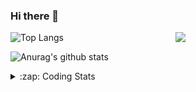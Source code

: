 ### Hi there 👋

<!--
**tao8687/tao8687** is a ✨ _special_ ✨ repository because its `README.md` (this file) appears on your GitHub profile.

Here are some ideas to get you started:

- 🔭 I’m currently working on ...
- 🌱 I’m currently learning ...
- 👯 I’m looking to collaborate on ...
- 🤔 I’m looking for help with ...
- 💬 Ask me about ...
- 📫 How to reach me: ...
- 😄 Pronouns: ...
- ⚡ Fun fact: ...
-->

<img align='right' src="https://media.giphy.com/media/M9gbBd9nbDrOTu1Mqx/giphy.gif" width="240">

  
![Top Langs](https://github-readme-stats.vercel.app/api/top-langs/?username=tao8687&layout=compact&title_color=23238E&text_color=A67D3D)

![Anurag's github stats](https://github-readme-stats.vercel.app/api?username=tao8687&show_icons=true&&text_color=A67D3D&title_color=23238E&show_icons=false&count_private=true&hide=stars)

<details>
  <summary>:zap: Coding Stats</summary>
  <br>
    
<!--START_SECTION:waka-->
![Code Time](http://img.shields.io/badge/Code%20Time-1%2C712%20hrs%2052%20mins-blue)

![Profile Views](http://img.shields.io/badge/Profile%20Views-1-blue)

**🐱 My GitHub Data** 

> 📦 1.5 MB Used in GitHub's Storage 
 > 
> 🏆 330 Contributions in the Year 2024
 > 
> 🚫 Not Opted to Hire
 > 
> 📜 60 Public Repositories 
 > 
> 🔑 25 Private Repositories 
 > 
**I'm an Early 🐤** 

```text
🌞 Morning                1549 commits        ██████████████████████░░░   87.91 % 
🌆 Daytime                90 commits          █░░░░░░░░░░░░░░░░░░░░░░░░   05.11 % 
🌃 Evening                119 commits         ██░░░░░░░░░░░░░░░░░░░░░░░   06.75 % 
🌙 Night                  4 commits           ░░░░░░░░░░░░░░░░░░░░░░░░░   00.23 % 
```
📅 **I'm Most Productive on Wednesday** 

```text
Monday                   254 commits         ████░░░░░░░░░░░░░░░░░░░░░   14.42 % 
Tuesday                  240 commits         ███░░░░░░░░░░░░░░░░░░░░░░   13.62 % 
Wednesday                309 commits         ████░░░░░░░░░░░░░░░░░░░░░   17.54 % 
Thursday                 233 commits         ███░░░░░░░░░░░░░░░░░░░░░░   13.22 % 
Friday                   249 commits         ████░░░░░░░░░░░░░░░░░░░░░   14.13 % 
Saturday                 243 commits         ███░░░░░░░░░░░░░░░░░░░░░░   13.79 % 
Sunday                   234 commits         ███░░░░░░░░░░░░░░░░░░░░░░   13.28 % 
```


📊 **This Week I Spent My Time On** 

```text
🕑︎ Time Zone: Asia/Shanghai

💬 Programming Languages: 
C++                      3 hrs 2 mins        ███████████░░░░░░░░░░░░░░   42.25 % 
Python                   2 hrs 11 mins       ████████░░░░░░░░░░░░░░░░░   30.44 % 
Objective-C              40 mins             ██░░░░░░░░░░░░░░░░░░░░░░░   09.37 % 
CMake                    28 mins             ██░░░░░░░░░░░░░░░░░░░░░░░   06.60 % 
Markdown                 23 mins             █░░░░░░░░░░░░░░░░░░░░░░░░   05.40 % 

🔥 Editors: 
VS Code                  7 hrs 12 mins       █████████████████████████   100.00 % 

🐱‍💻 Projects: 
lidar_IMU_calib          3 hrs 53 mins       ██████████████░░░░░░░░░░░   54.05 % 
Unknown Project          1 hr 50 mins        ██████░░░░░░░░░░░░░░░░░░░   25.47 % 
tools_ws                 24 mins             █░░░░░░░░░░░░░░░░░░░░░░░░   05.57 % 
imu_lidar_calibration    23 mins             █░░░░░░░░░░░░░░░░░░░░░░░░   05.50 % 
screenshot-to-code       22 mins             █░░░░░░░░░░░░░░░░░░░░░░░░   05.16 % 

💻 Operating System: 
Linux                    7 hrs 12 mins       █████████████████████████   100.00 % 
```

**I Mostly Code in C++** 

```text
C++                      11 repos            ████████░░░░░░░░░░░░░░░░░   31.43 % 
Python                   10 repos            ███████░░░░░░░░░░░░░░░░░░   28.57 % 
JavaScript               2 repos             █░░░░░░░░░░░░░░░░░░░░░░░░   05.71 % 
Batchfile                1 repo              █░░░░░░░░░░░░░░░░░░░░░░░░   02.86 % 
HTML                     1 repo              █░░░░░░░░░░░░░░░░░░░░░░░░   02.86 % 
```



**Timeline**

![Lines of Code chart](https://raw.githubusercontent.com/tao8687/tao8687/master/assets/bar_graph.png)


 Last Updated on 05/11/2024 01:38:39 UTC
<!--END_SECTION:waka-->
</details>
